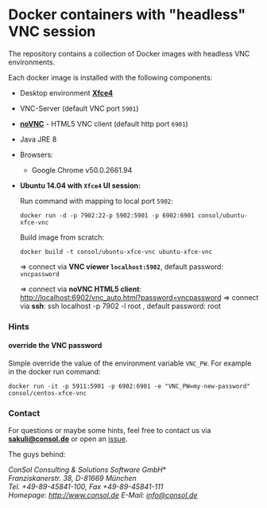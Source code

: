 # Docker containers with "headless" VNC session
The repository contains a collection of Docker images with headless VNC environments.

Each docker image is installed with the following components:

* Desktop environment [**Xfce4**](http://www.xfce.org)
* VNC-Server (default VNC port `5901`)
* [**noVNC**](https://github.com/kanaka/noVNC) - HTML5 VNC client (default http port `6901`)
* Java JRE 8
* Browsers:
  * Google Chrome v50.0.2661.94 

* __Ubuntu 14.04 with `Xfce4` UI session:__

  Run command with mapping to local port `5902`:

      docker run -d -p 7902:22-p 5902:5901 -p 6902:6901 consol/ubuntu-xfce-vnc

  Build image from scratch:

      docker build -t consol/ubuntu-xfce-vnc ubuntu-xfce-vnc

  => connect via __VNC viewer `localhost:5902`__, default password: `vncpassword`

  => connect via __noVNC HTML5 client__: [http://localhost:6902/vnc_auto.html?password=vncpassword]()
  => connect via __ssh__: ssh localhost -p 7902 -l root , default password: root

### Hints
#### override the VNC password
Simple override the value of the environment variable `VNC_PW`. For example in
the docker run command:

    docker run -it -p 5911:5901 -p 6902:6901 -e "VNC_PW=my-new-password" consol/centos-xfce-vnc

### Contact
For questions or maybe some hints, feel free to contact us via **[sakuli@consol.de](mailto:sakuli@consol.de)** or open an [issue](https://github.com/ConSol/docker-headless-vnc-container/issues/new).

The guys behind:

**ConSol* Consulting & Solutions Software GmbH** <br/>
*Franziskanerstr. 38, D-81669 München* <br/>
*Tel. +49-89-45841-100, Fax +49-89-45841-111*<br/>
*Homepage: http://www.consol.de E-Mail: [info@consol.de](info@consol.de)*